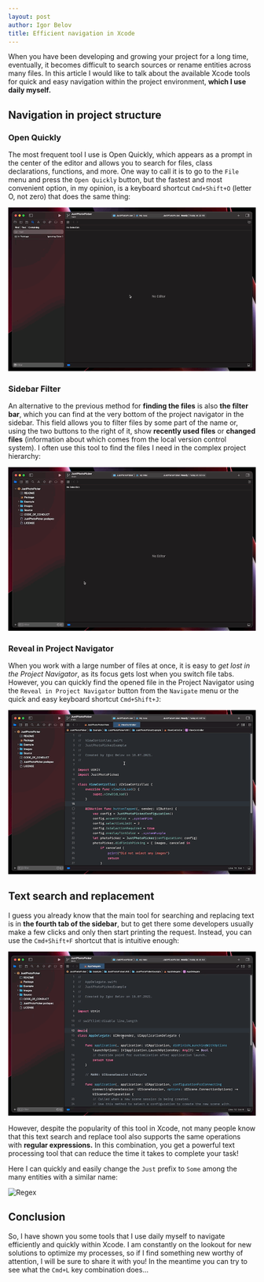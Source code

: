 ```yaml
---
layout: post
author: Igor Belov
title: Efficient navigation in Xcode
---
```


When you have been developing and growing your project for a long time, eventually, it becomes difficult to search sources or rename entities across many files. In this article I would like to talk about the available Xcode tools for quick and easy navigation within the project environment, **which I use daily myself.**

<!-- more -->

## Navigation in project structure

### Open Quickly

The most frequent tool I use is Open Quickly, which appears as a prompt in the center of the editor and allows you to search for files, class declarations, functions, and more. One way to call it is to go to the `File` menu and press the `Open Quickly` button, but the fastest and most convenient option, in my opinion, is a keyboard shortcut `Cmd+Shift+O` (letter O, not zero) that does the same thing:

![Open Quickly](/media/xcode-navigation/quick-open.gif)

### Sidebar Filter

An alternative to the previous method for **finding the files** is also **the filter bar**, which you can find at the very bottom of the project navigator in the sidebar. This field allows you to filter files by some part of the name or, using the two buttons to the right of it, show **recently used files** or **changed files** (information about which comes from the local version control system). I often use this tool to find the files I need in the complex project hierarchy:

![Sidebar Filter](/media/xcode-navigation/filter.gif)

### Reveal in Project Navigator

When you work with a large number of files at once, it is easy to *get lost in the Project Navigator*, as its focus gets lost when you switch file tabs. However, you can quickly find the opened file in the Project Navigator using the `Reveal in Project Navigator` button from the `Navigate` menu or the quick and easy keyboard shortcut `Cmd+Shift+J`:

![Find](/media/xcode-navigation/reveal.gif)

## Text search and replacement

I guess you already know that the main tool for searching and replacing text is in **the fourth tab of the sidebar**, but to get there some developers usually make a few clicks and only then start printing the request. Instead, you can use the `Cmd+Shift+F` shortcut that is intuitive enough:

![Find](/media/xcode-navigation/find.gif)

However, despite the popularity of this tool in Xcode, not many people know that this text search and replace tool also supports the same operations with **regular expressions.** In this combination, you get a powerful text processing tool that can reduce the time it takes to complete your task!

Here I can quickly and easily change the `Just` prefix to `Some` among the many entities with a similar name:

![Regex](/media/xcode-navigation/regex.gif)

## Conclusion

So, I have shown you some tools that I use daily myself to navigate efficiently and quickly within Xcode. I am constantly on the lookout for new solutions to optimize my processes, so if I find something new worthy of attention, I will be sure to share it with you! In the meantime you can try to see what the `Cmd+L` key combination does...
